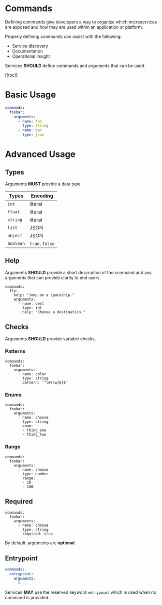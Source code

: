# Commands
Defining commands give developers a way to organize which microservices are exposed and how they are used within an application or platform.

Properly defining commands can assist with the following:
  - Service discovery
  - Documentation
  - Operational insight

Services **SHOULD** define commands and arguments that can be used.

[[toc]]


# Basic Usage

```yaml
commands:
  foobar:
    arguments:
      - name: foo
        type: string
      - name: bar
        type: json
```

# Advanced Usage

## Types

Arguments **MUST** provide a data type.

| Types     | Encoding        |
| --------- | --------------- |
| `int`     | literal         |
| `float`   | literal         |
| `string`  | literal         |
| `list`    | JSON            |
| `object`  | JSON            |
| `boolean` | `true`, `false` |


## Help

Arguments **SHOULD** provide a short description of the command and any arguments that can provide clarity to end users.

```yaml{3}
commands:
  fly:
    help: "Jump on a spaceship."
    arguments:
      - name: dest
        type: int
        help: "Choose a destination."
```

## Checks

Arguments **SHOULD** provide variable checks.

### Patterns

```yaml{6}
commands:
  foobar:
    arguments:
      - name: color
        type: string
        pattern: '^\#?\w{6}$'
```

### Enums

```yaml{6}
commands:
  foobar:
    arguments:
      - name: choose
        type: string
        enum:
        - thing_one
        - thing_two
```

### Range

```yaml{6}
commands:
  foobar:
    arguments:
      - name: choose
        type: number
        range:
        - 10
        - 100
```

## Required

```yaml{6}
commands:
  foobar:
    arguments:
      - name: choose
        type: string
        required: true
```

By default, arguments are **optional**.


## Entrypoint

```yaml
commands:
  entrypoint:
    arguments:
      # ...
```

Services **MAY** use the reserved keyword `entrypoint` which is used when no command is provided.
